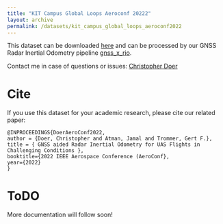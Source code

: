 ```yaml
---
title: "KIT Campus Global Loops Aeroconf 20222"
layout: archive
permalink: /datasets/kit_campus_global_loops_aeroconf2022
---
```


This dataset can be downloaded [here](https://drive.google.com/file/d/1_IQtRxY_pP-ZrMnzSaM-PwfXD6LWrr_X/view?usp=sharing) and can be processed by our GNSS Radar Inertial Odometry pipeline [gnss_x_rio](https://github.com/christopherdoer/rio/tree/main/gnss_x_rio).

Contact me in case of questions or issues: [Christopher Doer](mailto:christopher.doer@kit.edu)


# Cite
If you use this dataset for your academic research, please cite our related paper:
~~~[bibtex]
@INPROCEEDINGS{DoerAeroConf2022,
author = {Doer, Christopher and Atman, Jamal and Trommer, Gert F.},
title = { GNSS aided Radar Inertial Odometry for UAS Flights in Challenging Conditions },
booktitle={2022 IEEE Aerospace Conference (AeroConf}, 
year={2022}
}
~~~

# ToDO
More documentation will follow soon!